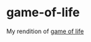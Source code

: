 # game-of-life

My rendition of [game of life](https://en.wikipedia.org/wiki/Conway%27s_Game_of_Life)
